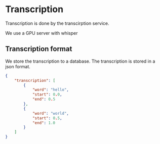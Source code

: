 # Transcription

Transcription is done by the transcirption service. 

We use a GPU server with whisper

## Transcription format

We store the transcription to a database. The transcription is stored in a json format. 

```json
{
    "transcription": [
        {
            "word": "hello",
            "start": 0.0,
            "end": 0.5
        },
        {
            "word": "world",
            "start": 0.5,
            "end": 1.0
        }
    ]
}
```